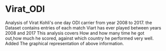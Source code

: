 # Virat_ODI
Analysis of Virat Kohli's one day ODI carrier from year 2008 to 2017.
the Dataset contains entries of each match Viart has ever played between years 2008 and 2017
This analysis covers How and how many time he got out,how much he scored, against which country he performed very well.
Added The graphical representation of above information.
